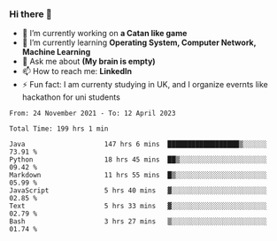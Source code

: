### Hi there 👋
- 🔭 I’m currently working on **a Catan like game**
- 🌱 I’m currently learning **Operating System, Computer Network, Machine Learning**
- 💬 Ask me about **(My brain is empty)**
- 📫 How to reach me: **LinkedIn**
- ⚡ Fun fact: I am currenty studying in UK, and I organize evernts like hackathon for uni students

<!--START_SECTION:waka-->

```text
From: 24 November 2021 - To: 12 April 2023

Total Time: 199 hrs 1 min

Java                    147 hrs 6 mins  ██████████████████▒░░░░░░   73.91 %
Python                  18 hrs 45 mins  ██▒░░░░░░░░░░░░░░░░░░░░░░   09.42 %
Markdown                11 hrs 55 mins  █▒░░░░░░░░░░░░░░░░░░░░░░░   05.99 %
JavaScript              5 hrs 40 mins   ▓░░░░░░░░░░░░░░░░░░░░░░░░   02.85 %
Text                    5 hrs 33 mins   ▓░░░░░░░░░░░░░░░░░░░░░░░░   02.79 %
Bash                    3 hrs 27 mins   ▒░░░░░░░░░░░░░░░░░░░░░░░░   01.74 %
```

<!--END_SECTION:waka-->
